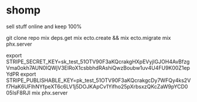 # shomp
sell stuff online and keep 100%


git clone repo
mix deps.get
mix ecto.create && mix ecto.migrate
mix phx.server

export STRIPE_SECRET_KEY=sk_test_51OTV90F3aKQcrakgHXpEVyjlGJOH4AvBfzgVma0okh7AUN0IQWjV3EIRoX1csbbhdRAshiQwzBoubw1uv4U4FU9K00Z1epYdPR
export STRIPE_PUBLISHABLE_KEY=pk_test_51OTV90F3aKQcrakgcDy7WFQy4ks2Vf7HaK6UFlhNYfpeXT6c6LV1j5DOJKApCv1Yifho25pXrbsxzQKcZaW9pYCD005IsF8RJI
mix phx.server